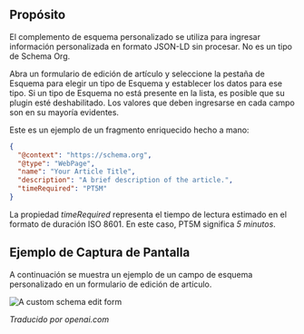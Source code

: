 <!-- Filename: Localhost / Display title: Schema.org - Personalizado -->

## Propósito

El complemento de esquema personalizado se utiliza para ingresar información personalizada en formato JSON-LD sin procesar. No es un tipo de Schema Org.

Abra un formulario de edición de artículo y seleccione la pestaña de Esquema para elegir un tipo de Esquema y establecer los datos para ese tipo. Si un tipo de Esquema no está presente en la lista, es posible que su plugin esté deshabilitado. Los valores que deben ingresarse en cada campo son en su mayoría evidentes.

Este es un ejemplo de un fragmento enriquecido hecho a mano:

```json
{
  "@context": "https://schema.org",
  "@type": "WebPage",
  "name": "Your Article Title",
  "description": "A brief description of the article.",
  "timeRequired": "PT5M"
}
```

La propiedad *timeRequired* representa el tiempo de lectura estimado en el formato de duración ISO 8601. En este caso, PT5M significa *5 minutos*.

## Ejemplo de Captura de Pantalla

A continuación se muestra un ejemplo de un campo de esquema personalizado en un formulario de edición de artículo.

![A custom schema edit form](../../../en/images/schemas/edit-schema-custom.png)

*Traducido por openai.com*

